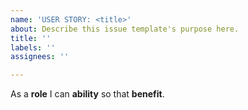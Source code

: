 ```yaml
---
name: 'USER STORY: <title>'
about: Describe this issue template's purpose here.
title: ''
labels: ''
assignees: ''

---
```


As a **role** I can **ability** so that **benefit**.

